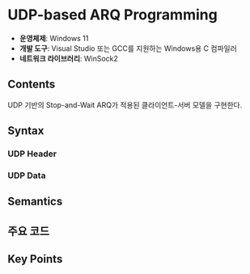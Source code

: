 # UDP-based ARQ Programming
- **운영체제**: Windows 11
- **개발 도구**: Visual Studio 또는 GCC를 지원하는 Windows용 C 컴파일러
- **네트워크 라이브러리**: WinSock2
## Contents
UDP 기반의 Stop-and-Wait ARQ가 적용된 클라이언트-서버 모델을 구현한다.

## Syntax
### UDP Header

### UDP Data

## Semantics

## 주요 코드

## Key Points
